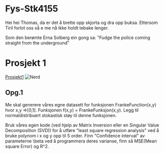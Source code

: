 # Fys-Stk4155
Hei hei Thomas, da er det å brette opp skjorta og dra opp buksa.
Ettersom Tiril forlot oss så e me nå ikke holdt tebake lenger.

Som den berømte Erna Solberg ein gong sa:
"Fudge the police coming straight from the underground"

# Prosjekt 1

[Prosjekt1](https://compphysics.github.io/MachineLearning/doc/Projects/2021/Project1/pdf/Project1.pdf)
![Nerd](https://th.bing.com/th/id/OIP.2S1Ssmvx65EgrXPwrIwwewHaHa?w=200&h=200&c=7&r=0&o=5&pid=1.7)

## Opg.1
Me skal generere våres egne datasett for funksjonen FrankeFunction(x,y) hvor x,y =>[0,1]. Funksjonen f(x,y) = FrankeFunksjon(x,y). Legg til normaldistribuert stokastisk støy til denne funksjonen.

Bruk våres egen kode (ved hjelp av Matrix Inversion eller en Singular Value Decomposition (SVD)) for å utføre "least square regression analysis" ved å bruke polynom i x og y opp til 5 order. Finn "Confidence interval" av parameterne \beta ved å programmera deres varianse, finn så MSE(Mean square Error) og R^2.